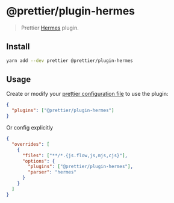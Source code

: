 # @prettier/plugin-hermes

> Prettier [Hermes](https://github.com/facebook/hermes/blob/main/README.md) plugin.

## Install

```bash
yarn add --dev prettier @prettier/plugin-hermes
```

## Usage

Create or modify your [prettier configuration file](https://prettier.io/docs/en/configuration) to use the plugin:

```json
{
  "plugins": ["@prettier/plugin-hermes"]
}
```

Or config explicitly

```json
{
  "overrides": [
    {
      "files": ["**/*.{js.flow,js,mjs,cjs}"],
      "options": {
        "plugins": ["@prettier/plugin-hermes"],
        "parser": "hermes"
      }
    }
  ]
}
```
